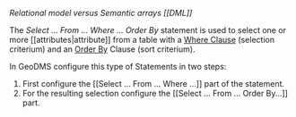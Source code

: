 *Relational model versus Semantic arrays [[DML]]*

The *Select ... From ... Where ... Order By* statement is used to select one or more [[attributes|attribute]] from a table with a [Where Clause](https://en.wikipedia.org/wiki/Where_(SQL)) (selection criterium) and an [Order By](https://en.wikipedia.org/wiki/Order_by) Clause (sort criterium).

In GeoDMS configure this type of Statements in two steps:

1. First configure the [[Select ... From ... Where ...]] part of the statement.
2. For the resulting selection configure the [[Select ... From ... Order By...]] part.